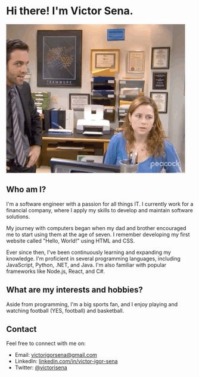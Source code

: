 # Hi there! I'm Victor Sena.

![Hello I'm Victor Sena](./images/jim-hello.gif)

## Who am I?

I'm a software engineer with a passion for all things IT. I currently work for a financial company, where I apply my skills to develop and maintain software solutions.

My journey with computers began when my dad and brother encouraged me to start using them at the age of seven. I remember developing my first website called "Hello, World!" using HTML and CSS.

Ever since then, I've been continuously learning and expanding my knowledge. I'm proficient in several programming languages, including JavaScript, Python, .NET, and Java. I'm also familiar with popular frameworks like Node.js, React, and C#.

## What are my interests and hobbies?

Aside from programming, I'm a big sports fan, and I enjoy playing and watching football (YES, football) and basketball.

## Contact 

Feel free to connect with me on:

* Email: victorigorsena@gmail.com
* LinkedIn: [linkedin.com/in/victor-igor-sena](https://www.linkedin.com/in/victorigorsena/)
* Twitter: [@victorisena](https://twitter.com/victorisena)
